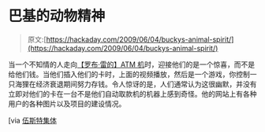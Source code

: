# 巴基的动物精神

> 原文:[https://hackaday.com/2009/06/04/buckys-animal-spirit/](https://hackaday.com/2009/06/04/buckys-animal-spirit/)

当一个不知情的人走向[【罗布·雷的】ATM 机](http://robray.net/buckys-animal-spirit)时，迎接他们的是一个惊喜，而不是给他们钱。当他们插入他们的卡时，上面的视频播放，然后是一个游戏，你控制一只海狸在经济衰退期间努力存钱。令人惊讶的是，人们通常认为这很幽默，并没有立即对他们的卡在一台不是他们自动取款机的机器上感到奇怪。他的网站上有各种用户的各种图片以及项目的建设情况。

[via [伍斯特集体](http://www.woostercollective.com/2009/06/rob_rays_buckys_animal_spirit.html)